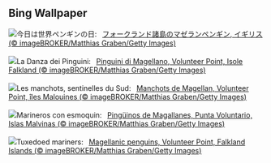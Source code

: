 ## Bing Wallpaper
![](https://www.bing.com/th?id=OHR.MagellanicPenguin_JA-JP2151034914_UHD.jpg&w=1000)今日は世界ペンギンの日:&nbsp;&ensp;[フォークランド諸島のマゼランペンギン, イギリス (© imageBROKER/Matthias Graben/Getty Images)](https://www.bing.com/th?id=OHR.MagellanicPenguin_JA-JP2151034914_UHD.jpg)
<br><br/>
![](https://www.bing.com/th?id=OHR.MagellanicPenguin_IT-IT1778784018_UHD.jpg&w=1000)La Danza dei Pinguini:&nbsp;&ensp;[Pinguini di Magellano, Volunteer Point, Isole Falkland (© imageBROKER/Matthias Graben/Getty Images)](https://www.bing.com/th?id=OHR.MagellanicPenguin_IT-IT1778784018_UHD.jpg)
<br><br/>
![](https://www.bing.com/th?id=OHR.MagellanicPenguin_FR-FR7463895706_UHD.jpg&w=1000)Les manchots, sentinelles du Sud:&nbsp;&ensp;[Manchots de Magellan, Volunteer Point, îles Malouines (© imageBROKER/Matthias Graben/Getty Images)](https://www.bing.com/th?id=OHR.MagellanicPenguin_FR-FR7463895706_UHD.jpg)
<br><br/>
![](https://www.bing.com/th?id=OHR.MagellanicPenguin_ES-ES9545554066_UHD.jpg&w=1000)Marineros con esmoquin:&nbsp;&ensp;[Pingüinos de Magallanes, Punta Voluntario, Islas Malvinas (© imageBROKER/Matthias Graben/Getty Images)](https://www.bing.com/th?id=OHR.MagellanicPenguin_ES-ES9545554066_UHD.jpg)
<br><br/>
![](https://www.bing.com/th?id=OHR.MagellanicPenguin_EN-GB7845842741_UHD.jpg&w=1000)Tuxedoed mariners:&nbsp;&ensp;[Magellanic penguins, Volunteer Point, Falkland Islands (© imageBROKER/Matthias Graben/Getty Images)](https://www.bing.com/th?id=OHR.MagellanicPenguin_EN-GB7845842741_UHD.jpg)
<br><br/>
